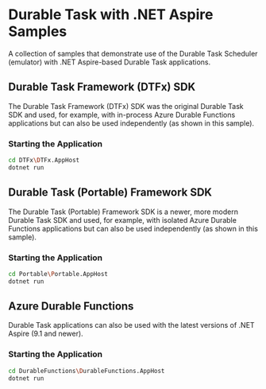 # Durable Task with .NET Aspire Samples

A collection of samples that demonstrate use of the Durable Task Scheduler (emulator) with .NET Aspire-based Durable Task applications.

## Durable Task Framework (DTFx) SDK

The Durable Task Framework (DTFx) SDK was the original Durable Task SDK and used, for example, with in-process Azure Durable Functions applications but can also be used independently (as shown in this sample).

### Starting the Application

```bash
cd DTFx\DTFx.AppHost
dotnet run
```

## Durable Task (Portable) Framework SDK

The Durable Task (Portable) Framework SDK is a newer, more modern Durable Task SDK and used, for example, with isolated Azure Durable Functions applications but can also be used independently (as shown in this sample).

### Starting the Application

```bash
cd Portable\Portable.AppHost
dotnet run
```

## Azure Durable Functions

Durable Task applications can also be used with the latest versions of .NET Aspire (9.1 and newer).

### Starting the Application

```bash
cd DurableFunctions\DurableFunctions.AppHost
dotnet run
```
